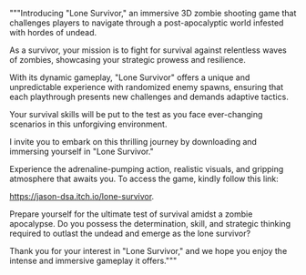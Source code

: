 """Introducing "Lone Survivor," an immersive 3D zombie shooting game that challenges players to navigate through a post-apocalyptic world infested with hordes of undead. 

As a survivor, your mission is to fight for survival against relentless waves of zombies, showcasing your strategic prowess and resilience.

With its dynamic gameplay, "Lone Survivor" offers a unique and unpredictable experience with randomized enemy spawns, ensuring that each playthrough presents new challenges and demands adaptive tactics. 

Your survival skills will be put to the test as you face ever-changing scenarios in this unforgiving environment.

I invite you to embark on this thrilling journey by downloading and immersing yourself in "Lone Survivor." 

Experience the adrenaline-pumping action, realistic visuals, and gripping atmosphere that awaits you. To access the game, kindly follow this link: 

https://jason-dsa.itch.io/lone-survivor.

Prepare yourself for the ultimate test of survival amidst a zombie apocalypse. Do you possess the determination, skill, and strategic thinking required to outlast the undead and emerge as the lone survivor?

Thank you for your interest in "Lone Survivor," and we hope you enjoy the intense and immersive gameplay it offers."""
